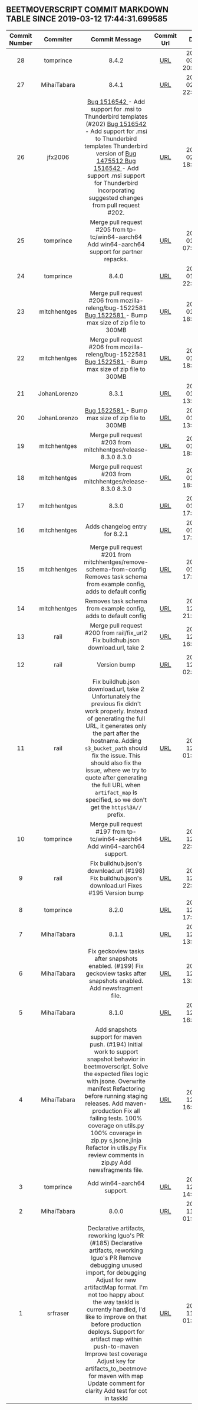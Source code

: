 ## BEETMOVERSCRIPT COMMIT MARKDOWN TABLE SINCE 2019-03-12 17:44:31.699585

| Commit Number | Commiter | Commit Message | Commit Url | Date | 
|:---:|:----:|:----------------------------------:|:------:|:----:| 
|28|tomprince|8.4.2|[URL](https://github.com/mozilla-releng/beetmoverscript/commit/53718065794084f41d339e1cefc3d90c3e7b3f9a)|2019-03-11 20:36:02
|27|MihaiTabara|8.4.1|[URL](https://github.com/mozilla-releng/beetmoverscript/commit/b26a8dcb800dcf85c7a6c6583ba88307822f1c7e)|2019-02-04 22:07:07
|26|jfx2006|[Bug 1516542 ](https://bugzilla.mozilla.org/show_bug.cgi?id=1516542) - Add support for .msi to Thunderbird templates (#202) [Bug 1516542 ](https://bugzilla.mozilla.org/show_bug.cgi?id=1516542) - Add support for .msi to Thunderbird templates Thunderbird version of [Bug 1475512 ](https://bugzilla.mozilla.org/show_bug.cgi?id=1475512) [Bug 1516542 ](https://bugzilla.mozilla.org/show_bug.cgi?id=1516542) - Add support .msi support for Thunderbird Incorporating suggested changes from pull request #202.|[URL](https://github.com/mozilla-releng/beetmoverscript/commit/a10494cbde3cc5509a83d15ec4ff0811d5958c4f)|2019-02-04 18:04:01
|25|tomprince|Merge pull request #205 from tp-tc/win64-aarch64 Add win64-aarch64 support for partner repacks.|[URL](https://github.com/mozilla-releng/beetmoverscript/commit/c1e20a9a233f2095f967875f741ced491bef0528)|2019-01-28 07:00:43
|24|tomprince|8.4.0|[URL](https://github.com/mozilla-releng/beetmoverscript/commit/730ebae416b6614ff07d275957d0ddcebc72bf1f)|2019-01-25 22:13:56
|23|mitchhentges|Merge pull request #206 from mozilla-releng/bug-1522581 [Bug 1522581 ](https://bugzilla.mozilla.org/show_bug.cgi?id=1522581) - Bump max size of zip file to 300MB|[URL](https://github.com/mozilla-releng/beetmoverscript/commit/f55ca9aef7ab6a4e1e5d5c246beff1085d201fe0)|2019-01-25 18:29:36
|22|mitchhentges|Merge pull request #206 from mozilla-releng/bug-1522581 [Bug 1522581 ](https://bugzilla.mozilla.org/show_bug.cgi?id=1522581) - Bump max size of zip file to 300MB|[URL](https://github.com/mozilla-releng/beetmoverscript/commit/f55ca9aef7ab6a4e1e5d5c246beff1085d201fe0)|2019-01-25 18:29:36
|21|JohanLorenzo|8.3.1|[URL](https://github.com/mozilla-releng/beetmoverscript/commit/b74438929aaa119dd6ca3def99cadfb39d6a4559)|2019-01-25 13:25:55
|20|JohanLorenzo|[Bug 1522581 ](https://bugzilla.mozilla.org/show_bug.cgi?id=1522581) - Bump max size of zip file to 300MB|[URL](https://github.com/mozilla-releng/beetmoverscript/commit/002b073054a74e3f7dd2fcf0faf282e50ab4a942)|2019-01-25 13:11:21
|19|mitchhentges|Merge pull request #203 from mitchhentges/release-8.3.0 8.3.0|[URL](https://github.com/mozilla-releng/beetmoverscript/commit/7ee86337210f78bea022243da1c84253c65a1e94)|2019-01-03 18:30:51
|18|mitchhentges|Merge pull request #203 from mitchhentges/release-8.3.0 8.3.0|[URL](https://github.com/mozilla-releng/beetmoverscript/commit/7ee86337210f78bea022243da1c84253c65a1e94)|2019-01-03 18:30:51
|17|mitchhentges|8.3.0|[URL](https://github.com/mozilla-releng/beetmoverscript/commit/11be66989b2fe50e9fe2c7e7337c5abdf05a0ff1)|2019-01-03 17:06:41
|16|mitchhentges|Adds changelog entry for 8.2.1|[URL](https://github.com/mozilla-releng/beetmoverscript/commit/9424a33ecc5a6abbe4f9d1cca84e0bac3c686415)|2019-01-03 17:06:18
|15|mitchhentges|Merge pull request #201 from mitchhentges/remove-schema-from-config Removes task schema from example config, adds to default config|[URL](https://github.com/mozilla-releng/beetmoverscript/commit/21a801a934b714316ea475b3cc312048ba9cdc2b)|2019-01-02 17:11:16
|14|mitchhentges|Removes task schema from example config, adds to default config|[URL](https://github.com/mozilla-releng/beetmoverscript/commit/a721342ccd6b3eda02f836f5d7da91a930925a30)|2018-12-24 21:45:34
|13|rail|Merge pull request #200 from rail/fix_url2 Fix buildhub.json download.url, take 2|[URL](https://github.com/mozilla-releng/beetmoverscript/commit/fcd64e07eb80d0a4622d4d25e5e82a44f1c9a1ca)|2018-12-19 16:03:52
|12|rail|Version bump|[URL](https://github.com/mozilla-releng/beetmoverscript/commit/fd9b3a3e5c284564cc4fcf47fcf8e9d53dfc6bcd)|2018-12-19 02:14:22
|11|rail|Fix buildhub.json download.url, take 2 Unfortunately the previous fix didn't work properly. Instead of generating the full URL, it generates only the part after the hostname. Adding `s3_bucket_path` should fix the issue. This should also fix the issue, where we try to quote after generating the full URL when `artifact_map` is specified, so we don't get the `https%3A//` prefix.|[URL](https://github.com/mozilla-releng/beetmoverscript/commit/2e8af40bbf3853e6962543e2fd6c556b8a085119)|2018-12-19 01:38:19
|10|tomprince|Merge pull request #197 from tp-tc/win64-aarch64 Add win64-aarch64 support.|[URL](https://github.com/mozilla-releng/beetmoverscript/commit/7f9dd1018de4a98f410838fad927fb387bb3d3b4)|2018-12-18 22:44:55
|9|rail|Fix buildhub.json's download.url (#198) Fix buildhub.json's download.url Fixes #195 Version bump|[URL](https://github.com/mozilla-releng/beetmoverscript/commit/5b155c33b7032ccbced4f1df31ae63632d88cce5)|2018-12-18 22:09:21
|8|tomprince|8.2.0|[URL](https://github.com/mozilla-releng/beetmoverscript/commit/307b14c0a0e81046768c55805fd1f8637b77aacc)|2018-12-18 17:53:38
|7|MihaiTabara|8.1.1|[URL](https://github.com/mozilla-releng/beetmoverscript/commit/9a347b4b38437364fb545d6c9d1c80ebd1a1b9b9)|2018-12-18 13:45:36
|6|MihaiTabara|Fix geckoview tasks after snapshots enabled. (#199) Fix geckoview tasks after snapshots enabled. Add newsfragment file.|[URL](https://github.com/mozilla-releng/beetmoverscript/commit/22ce904fdd5bdd1f697d3d2e5169272f4f1fb5bd)|2018-12-18 13:45:01
|5|MihaiTabara|8.1.0|[URL](https://github.com/mozilla-releng/beetmoverscript/commit/be92c31cbb186d934ed227081277b87fdc69e2a6)|2018-12-17 16:04:55
|4|MihaiTabara|Add snapshots support for maven push. (#194) Initial work to support snapshot behavior in beetmoverscript. Solve the expected files logic with jsone. Overwrite manifest Refactoring before running staging releases. Add maven-production Fix all failing tests. 100% coverage on utils.py 100% coverage in zip.py s,jsone,jinja Refactor in utils.py Fix review comments in zip.py Add newsfragments file.|[URL](https://github.com/mozilla-releng/beetmoverscript/commit/1f1401540d559d998983651400056f3c2392560d)|2018-12-17 16:01:21
|3|tomprince|Add win64-aarch64 support.|[URL](https://github.com/mozilla-releng/beetmoverscript/commit/71f5e20f8dc20845e182f4a15764d2673a5b1f08)|2018-12-07 14:48:57
|2|MihaiTabara|8.0.0|[URL](https://github.com/mozilla-releng/beetmoverscript/commit/883524121b34c630533fbec8db73c08797dcc7be)|2018-11-28 01:08:55
|1|srfraser|Declarative artifacts, reworking lguo's PR (#185) Declarative artifacts, reworking lguo's PR Remove debugging unused import, for debugging Adjust for new artifactMap format. I'm not too happy about the way taskId is currently handled, I'd like to improve on that before production deploys. Support for artifact map within push-to-maven Improve test coverage Adjust key for artifacts_to_beetmove for maven with map Update comment for clarity Add test for cot in taskId|[URL](https://github.com/mozilla-releng/beetmoverscript/commit/240e7a6cf19f7e56c003e51a09e11f29c6696580)|2018-11-28 01:04:36


